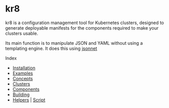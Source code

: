 # kr8

kr8 is a configuration management tool for Kubernetes clusters, designed to generate deployable manifests for the components required to make your clusters usable.

Its main function is to manipulate JSON and YAML without using a templating engine. It does this using [jsonnet](http://jsonnet.org)

Index

* [Installation](installation.md)
* [Examples](../example)
* [Concepts](concepts/overview.md)
* [Clusters](concepts/clusters.md)
* [Components](concepts/components.md)
* [Building](building.md)
* [Helpers](helpers.md) | [Script](../scripts/kr8-helpers)
